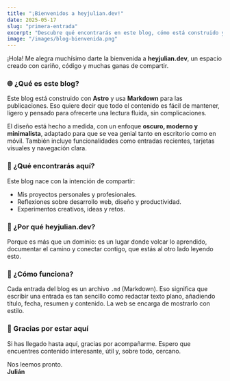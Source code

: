 ```yaml
---
title: "¡Bienvenidos a heyjulian.dev!"
date: 2025-05-17
slug: "primera-entrada"
excerpt: "Descubre qué encontrarás en este blog, cómo está construido y qué propósito tiene esta aventura digital."
image: "/images/blog-bienvenida.png"
---
```


¡Hola! Me alegra muchísimo darte la bienvenida a **heyjulian.dev**, un espacio creado con cariño, código y muchas ganas de compartir.

### 🌐 ¿Qué es este blog?

Este blog está construido con **Astro** y usa **Markdown** para las publicaciones. Eso quiere decir que todo el contenido es fácil de mantener, ligero y pensado para ofrecerte una lectura fluida, sin complicaciones.

El diseño está hecho a medida, con un enfoque **oscuro, moderno y minimalista**, adaptado para que se vea genial tanto en escritorio como en móvil. También incluye funcionalidades como entradas recientes, tarjetas visuales y navegación clara.

### 🧠 ¿Qué encontrarás aquí?

Este blog nace con la intención de compartir:

- Mis proyectos personales y profesionales.
- Reflexiones sobre desarrollo web, diseño y productividad.
- Experimentos creativos, ideas y retos.

### 🎯 ¿Por qué heyjulian.dev?

Porque es más que un dominio: es un lugar donde volcar lo aprendido, documentar el camino y conectar contigo, que estás al otro lado leyendo esto.

### 🔧 ¿Cómo funciona?

Cada entrada del blog es un archivo `.md` (Markdown). Eso significa que escribir una entrada es tan sencillo como redactar texto plano, añadiendo título, fecha, resumen y contenido. La web se encarga de mostrarlo con estilo.

### 🙌 Gracias por estar aquí

Si has llegado hasta aquí, gracias por acompañarme. Espero que encuentres contenido interesante, útil y, sobre todo, cercano.

Nos leemos pronto.  
**Julián**
